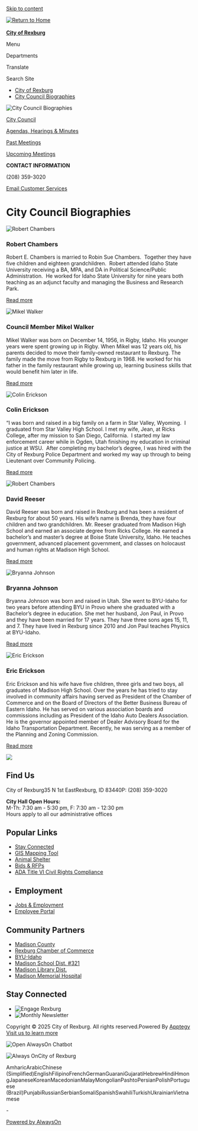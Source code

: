 [Skip to content](https://www.rexburg.org/page/city-council-biographies/)

[![Return to Home](https://cmsv2-assets.apptegy.net/uploads/21649/logo/24463/CoR-Simp-Logo.png)  
\
**City of Rexburg**](https://www.rexburg.org)

Menu

Departments

Translate

Search Site

- [City of Rexburg](https://www.rexburg.org)
- [City Council Biographies](https://www.rexburg.org/page/city-council-biographies)

![City Council Biographies](https://cmsv2-assets.apptegy.net/uploads/21649/file/3031637/7bf34e5f-b9d4-4c6c-8d29-a0dd12e292a3.png)

[City Council](https://www.rexburg.org/o/cor/page/city-council)

[Agendas, Hearings &amp; Minutes](https://www.rexburg.org/o/cor/page/city-council-agendas)

[Past Meetings](https://www.youtube.com/playlist?list=PL2PRAlkHe4ypFFoZm2J-RMvcCU2SYMlPp)

[Upcoming Meetings](https://www.rexburg.org/events?view=cal-month)

**CONTACT INFORMATION**

(208) 359-3020

[Email Customer Services](mailto:customerservices@rexburg.org)

# City Council Biographies

![Robert Chambers](https://cmsv2-assets.apptegy.net/uploads/21649/file/3031645/7ee2b799-6df0-4b2d-b576-8dcaf1423f36.jpeg)

### Robert Chambers

Robert E. Chambers is married to Robin Sue Chambers.  Together they have five children and eighteen grandchildren.  Robert attended Idaho State University receiving a BA, MPA, and DA in Political Science/Public Administration.  He worked for Idaho State University for nine years both teaching as an adjunct faculty and managing the Business and Research Park.  

[Read more](https://www.rexburg.org/o/cor/page/council-member-robert-chambers)

![Mikel Walker](https://cmsv2-assets.apptegy.net/uploads/21649/file/3031649/0b459124-9cfb-4be8-bdc3-ed89e65b6bbf.jpeg)

### Council Member Mikel Walker

Mikel Walker was born on December 14, 1956, in Rigby, Idaho. His younger years were spent growing up in Rigby. When Mikel was 12 years old, his parents decided to move their family-owned restaurant to Rexburg. The family made the move from Rigby to Rexburg in 1968. He worked for his father in the family restaurant while growing up, learning business skills that would benefit him later in life.

[Read more](https://www.rexburg.org/o/cor/page/council-member-mikel-walker)

![Colin Erickson](https://cmsv2-assets.apptegy.net/uploads/21649/file/3031650/c555652c-eb32-44f1-8ef0-457c3dc5a700.jpeg)

### Colin Erickson

“I was born and raised in a big family on a farm in Star Valley, Wyoming.  I graduated from Star Valley High School. I met my wife, Jean, at Ricks College, after my mission to San Diego, California.  I started my law enforcement career while in Ogden, Utah finishing my education in criminal justice at WSU.  After completing my bachelor’s degree, I was hired with the City of Rexburg Police Department and worked my way up through to being Lieutenant over Community Policing. 

[Read more](https://www.rexburg.org/o/cor/page/council-member-colin-erickson)

![Robert Chambers](https://cmsv2-assets.apptegy.net/uploads/21649/file/3031659/3800dc8d-ee5a-4ae5-90c8-5b31bbee2320.jpeg)

### David Reeser

David Reeser was born and raised in Rexburg and has been a resident of Rexburg for about 50 years. His wife’s name is Brenda, they have four children and two grandchildren. Mr. Reeser graduated from Madison High School and earned an associate degree from Ricks College. He earned a bachelor’s and master’s degree at Boise State University, Idaho. He teaches government, advanced placement government, and classes on holocaust and human rights at Madison High School.

[Read more](https://www.rexburg.org/o/cor/page/council-member-robert-chambers)

![Bryanna Johnson](https://cmsv2-assets.apptegy.net/uploads/21649/file/3031663/c5b17bd8-81aa-4b5b-8171-3c09f6d6d74b.jpeg)

### Bryanna Johnson

Bryanna Johnson was born and raised in Utah. She went to BYU-Idaho for two years before attending BYU in Provo where she graduated with a Bachelor’s degree in education. She met her husband, Jon Paul, in Provo and they have been married for 17 years. They have three sons ages 15, 11, and 7. They have lived in Rexburg since 2010 and Jon Paul teaches Physics at BYU-Idaho.

[Read more](https://www.rexburg.org/o/cor/page/council-member-bryanna-johnson)

![Eric Erickson](https://cmsv2-assets.apptegy.net/uploads/21649/file/3031666/2ef39918-1bb2-40b9-8695-bc728aecd7d7.jpeg)

### Eric Erickson

Eric Erickson and his wife have five children, three girls and two boys, all graduates of Madison High School. Over the years he has tried to stay involved in community affairs having served as President of the Chamber of Commerce and on the Board of Directors of the Better Business Bureau of Eastern Idaho. He has served on various association boards and commissions including as President of the Idaho Auto Dealers Association. He is the governor appointed member of Dealer Advisory Board for the Idaho Transportation Department. Recently, he was serving as a member of the Planning and Zoning Commission.

[Read more](https://www.rexburg.org/o/cor/page/council-member-eric-erickson)

![](https://cmsv2-assets.apptegy.net/uploads/21649/file/2875754/5b3b8a4b-7647-45c8-8957-69cb6fe0ac6a.png)

## Find Us

City of Rexburg35 N 1st EastRexburg, ID 83440P: (208) 359-3020

**City Hall Open Hours:**  
M-Th: 7:30 am - 5:30 pm, F: 7:30 am - 12:30 pm  
Hours apply to all our administrative offices

## Popular Links

- [Stay Connected](https://www.rexburg.org/o/cor/page/stay-informed)
- [GIS Mapping Tool](https://madison.rexburg.org)
- [Animal Shelter](https://www.rexburg.org/o/police/page/animal-shelter)
- [Bids &amp; RFPs](https://www.rexburg.org/o/cor/page/rfps)
- [ADA Title VI Civil Rights Compliance](https://www.rexburg.org/o/cor/page/civil-rights)
- ## Employment
- [Jobs &amp; Employment](https://cityofrexburgid.tylerportico.com/tess/citizen/jobs)
- [Employee Portal](https://www.rexburg.org/page/employee-portal)

## Community Partners

- [Madison County](https://co.madison.id.us)
- [Rexburg Chamber of Commerce](https://rexburgchamber.org)
- [BYU-Idaho](https://www.byui.edu)
- [Madison School Dist. #321](https://www.msd321.com)
- [Madison Library Dist.](https://www.madisonlib.org)
- [Madison Memorial Hospital](https://madisonhealth.org/locations/madison-memorial-hospital)

## Stay Connected

- ![Engage Rexburg](https://5il.co/2iq7t)
- ![Monthly Newsletter](https://5il.co/2iq7s)

Copyright © 2025 City of Rexburg. All rights reserved.Powered By [Apptegy Visit us to learn more](https://www.apptegy.com)

![Open AlwaysOn Chatbot](https://cdn.alwayson.ai/public-storage/images/47bdf524-1fa0-4f9f-97a8-1563b7fafdcf/94ac94fd-e5e6-41c9-9375-c61969f82138-icon.png)

![Always On](https://cdn.alwayson.ai/public-storage/images/47bdf524-1fa0-4f9f-97a8-1563b7fafdcf/9ac1629e-acbe-4d21-8ce8-cbb883d807b8-logo.png)City of Rexburg

AmharicArabicChinese (Simplified)EnglishFilipinoFrenchGermanGuaraniGujaratiHebrewHindiHmongJapaneseKoreanMacedonianMalayMongolianPashtoPersianPolishPortuguese (Brazil)PunjabiRussianSerbianSomaliSpanishSwahiliTurkishUkrainianVietnamese

\-

[Powered by AlwaysOn](https://alwayson.ai)